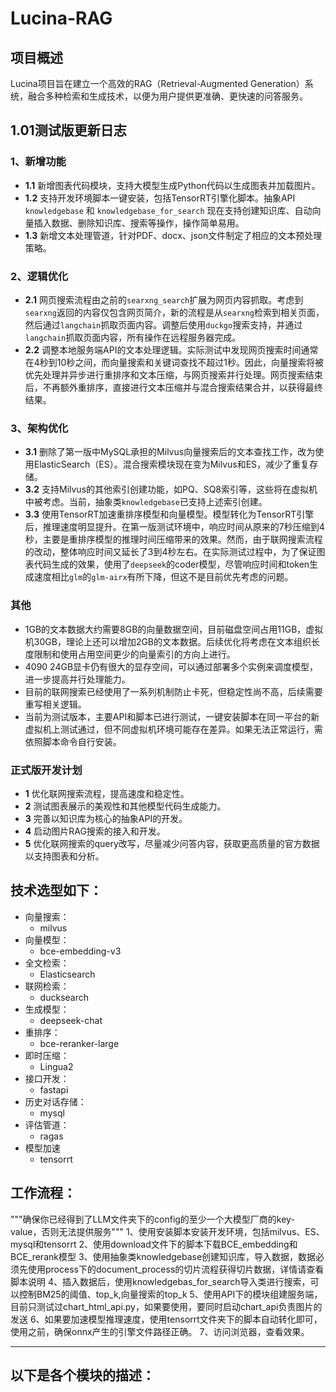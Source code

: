 # Lucina-RAG

## 项目概述

Lucina项目旨在建立一个高效的RAG（Retrieval-Augmented Generation）系统，融合多种检索和生成技术，以便为用户提供更准确、更快速的问答服务。
## 1.01测试版更新日志

### 1、新增功能
- **1.1** 新增图表代码模块，支持大模型生成Python代码以生成图表并加载图片。
- **1.2** 支持开发环境脚本一键安装，包括TensorRT引擎化脚本。抽象API `knowledgebase` 和 `knowledgebase_for_search` 现在支持创建知识库、自动向量插入数据、删除知识库、搜索等操作，操作简单易用。
- **1.3** 新增文本处理管道，针对PDF、docx、json文件制定了相应的文本预处理策略。

### 2、逻辑优化
- **2.1** 网页搜索流程由之前的`searxng_search`扩展为网页内容抓取。考虑到`searxng`返回的内容仅包含网页简介，新的流程是从`searxng`检索到相关页面，然后通过`langchain`抓取页面内容。调整后使用`duckgo`搜索支持，并通过`langchain`抓取页面内容，所有操作在远程服务器完成。
- **2.2** 调整本地服务端API的文本处理逻辑。实际测试中发现网页搜索时间通常在4秒到10秒之间，而向量搜索和关键词查找不超过1秒。因此，向量搜索将被优先处理并异步进行重排序和文本压缩，与网页搜索并行处理。网页搜索结束后，不再额外重排序，直接进行文本压缩并与混合搜索结果合并，以获得最终结果。

### 3、架构优化
- **3.1** 删除了第一版中MySQL承担的Milvus向量搜索后的文本查找工作，改为使用ElasticSearch（ES）。混合搜索模块现在变为Milvus和ES，减少了重复存储。
- **3.2** 支持Milvus的其他索引创建功能，如PQ、SQ8索引等，这些将在虚拟机中被考虑。当前，抽象类`knowledgebase`已支持上述索引创建。
- **3.3** 使用TensorRT加速重排序模型和向量模型。模型转化为TensorRT引擎后，推理速度明显提升。在第一版测试环境中，响应时间从原来的7秒压缩到4秒，主要是重排序模型的推理时间压缩带来的效果。然而，由于联网搜索流程的改动，整体响应时间又延长了3到4秒左右。在实际测试过程中，为了保证图表代码生成的效果，使用了`deepseek`的coder模型，尽管响应时间和token生成速度相比`glm`的`glm-airx`有所下降，但这不是目前优先考虑的问题。

### 其他
- 1GB的文本数据大约需要8GB的向量数据空间，目前磁盘空间占用11GB，虚拟机30GB，理论上还可以增加2GB的文本数据。后续优化将考虑在文本组织长度限制和使用占用空间更少的向量索引的方向上进行。
- 4090 24GB显卡仍有很大的显存空间，可以通过部署多个实例来调度模型，进一步提高并行处理能力。
- 目前的联网搜索已经使用了一系列机制防止卡死，但稳定性尚不高，后续需要重写相关逻辑。
- 当前为测试版本，主要API和脚本已进行测试，一键安装脚本在同一平台的新虚拟机上测试通过，但不同虚拟机环境可能存在差异。如果无法正常运行，需依照脚本命令自行安装。

### 正式版开发计划
- **1** 优化联网搜索流程，提高速度和稳定性。
- **2** 测试图表展示的美观性和其他模型代码生成能力。
- **3** 完善以知识库为核心的抽象API的开发。
- **4** 启动图片RAG搜索的接入和开发。
- **5** 优化联网搜索的query改写，尽量减少问答内容，获取更高质量的官方数据以支持图表和分析。


## 技术选型如下：

- 向量搜索：
  - milvus
- 向量模型：
  - bce-embedding-v3
- 全文检索：
  - Elasticsearch
- 联网检索：
  - ducksearch
- 生成模型：
  - deepseek-chat
- 重排序：
  - bce-reranker-large
- 即时压缩：
  - Lingua2
- 接口开发：
  - fastapi
- 历史对话存储：
  - mysql
- 评估管道：
  - ragas
- 模型加速
  - tensorrt

## 工作流程：
"""确保你已经得到了LLM文件夹下的config的至少一个大模型厂商的key-value，否则无法提供服务"""
1、使用安装脚本安装开发环境，包括milvus、ES、mysql和tensorrt
2、使用download文件下的脚本下载BCE_embedding和BCE_rerank模型
3、使用抽象类knowledgebase创建知识库，导入数据，数据必须先使用process下的document_process的切片流程获得切片数据，详情请查看脚本说明
4、插入数据后，使用knowledgebas_for_search导入类进行搜索，可以控制BM25的阈值、top_k,向量搜索的top_k
5、使用API下的模块组建服务端，目前只测试过chart_html_api.py，如果要使用，要同时启动chart_api负责图片的发送
6、如果要加速模型推理速度，使用tensorrt文件夹下的脚本自动转化即可，使用之前，确保onnx产生的引擎文件路径正确。
7、访问浏览器，查看效果。

---------------------

## 以下是各个模块的描述：



